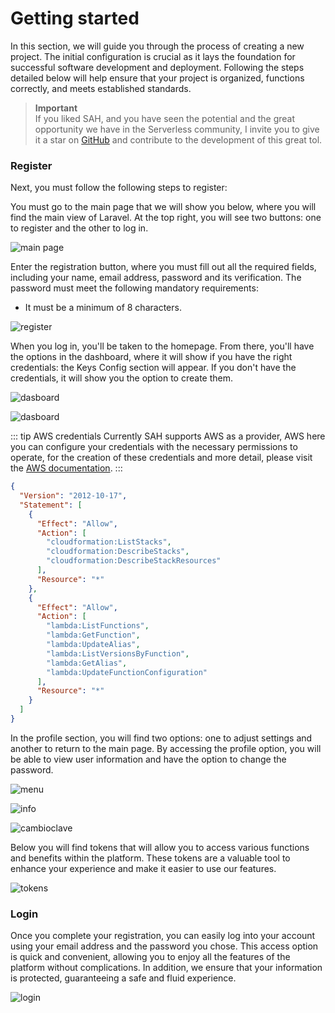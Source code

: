 # Getting started

In this section, we will guide you through the process of creating a new project. The initial configuration is crucial as it lays the foundation for successful software development and deployment. Following the steps detailed below will help ensure that your project is organized, functions correctly, and meets established standards.

> **Important** <br>
> If you liked SAH, and you have seen the potential and the great opportunity we have in the Serverless community, I invite you to give it a star on [GitHub](https://github.com/FSHLL/sah) and contribute to the development of this great tol.

<!-- ## Create project -->

### Register

Next, you must follow the following steps to register:

You must go to the main page that we will show you below, where you will find the main view of Laravel. At the top right, you will see two buttons: one to register and the other to log in.

![main page](/images/cap1.png)

Enter the registration button, where you must fill out all the required fields, including your name, email address, password and its verification.
The password must meet the following mandatory requirements:

- It must be a minimum of 8 characters.

![register](/images/cap2.png)

When you log in, you'll be taken to the homepage. From there, you'll have the options in the dashboard, where it will show if you have the right credentials: the Keys Config section will appear. If you don't have the credentials, it will show you the option to create them.

![dasboard](/images/cap3.png)

![dasboard](/images/cap9.png)

::: tip AWS credentials
Currently SAH supports AWS as a provider, AWS here you can configure your credentials with the necessary permissions to operate, for the creation of these credentials and more detail, please visit the [AWS documentation](https://docs.aws.amazon.com/IAM/latest/UserGuide/id_credentials_access-keys.html).
:::

```json
{
  "Version": "2012-10-17",
  "Statement": [
    {
      "Effect": "Allow",
      "Action": [
        "cloudformation:ListStacks",
        "cloudformation:DescribeStacks",
        "cloudformation:DescribeStackResources"
      ],
      "Resource": "*"
    },
    {
      "Effect": "Allow",
      "Action": [
        "lambda:ListFunctions",
        "lambda:GetFunction",
        "lambda:UpdateAlias",
        "lambda:ListVersionsByFunction",
        "lambda:GetAlias",
        "lambda:UpdateFunctionConfiguration"
      ],
      "Resource": "*"
    }
  ]
}

```

In the profile section, you will find two options: one to adjust settings and another to return to the main page. By accessing the profile option, you will be able to view user information and have the option to change the password.

![menu](/images/cap4.png)

![info](/images/cap5.png)

![cambioclave](/images/cap6.png)

Below you will find tokens that will allow you to access various functions and benefits within the platform. These tokens are a valuable tool to enhance your experience and make it easier to use our features.

![tokens](/images/cap7.png)

### Login

Once you complete your registration, you can easily log into your account using your email address and the password you chose. This access option is quick and convenient, allowing you to enjoy all the features of the platform without complications. In addition, we ensure that your information is protected, guaranteeing a safe and fluid experience.

![login](/images/cap8.png)
